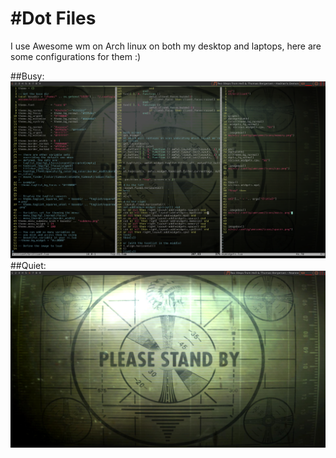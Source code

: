 #Dot Files
=========

I use Awesome wm on Arch linux on both my desktop and laptops, here are some configurations for them :)

##Busy:
![Busy](http://github.com/njdart/dot-files/blob/master/busy.png)
##Quiet:
![Quiet](http://github.com/njdart/dot-files/blob/master/quiet.png)

